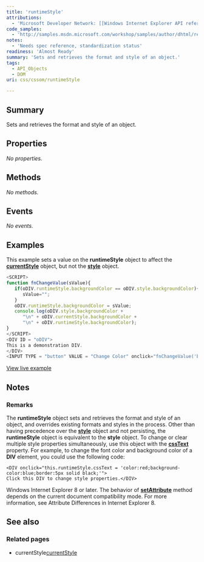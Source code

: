 ```yaml
---
title: 'runtimeStyle'
attributions:
  - 'Microsoft Developer Network: [[Windows Internet Explorer API reference](http://msdn.microsoft.com/en-us/library/ie/hh828809%28v=vs.85%29.aspx) Article]'
code_samples:
  - 'http://samples.msdn.microsoft.com/workshop/samples/author/dhtml/refs/runtimeStyle.htm'
notes:
  - 'Needs spec reference, standardization status'
readiness: 'Almost Ready'
summary: 'Sets and retrieves the format and style of an object.'
tags:
  - API_Objects
  - DOM
uri: css/cssom/runtimeStyle

---
```

## Summary

Sets and retrieves the format and style of an object.

## Properties

*No properties.*

## Methods

*No methods.*

## Events

*No events.*

## Examples

This example sets a value on the **runtimeStyle** object to affect the [**currentStyle**](/css/cssom/currentStyle) object, but not the [**style**](/css/cssom/style) object.

``` js
<SCRIPT>
function fnChangeValue(sValue){
   if(oDIV.runtimeStyle.backgroundColor == oDIV.style.backgroundColor){
      sValue="";
   }
   oDIV.runtimeStyle.backgroundColor = sValue;
   console.log(oDIV.style.backgroundColor +
      "\n" + oDIV.currentStyle.backgroundColor +
      "\n" + oDIV.runtimeStyle.backgroundColor);
}
</SCRIPT>
<DIV ID = "oDIV">
This is a demonstration DIV.
</DIV>
<INPUT TYPE = "button" VALUE = "Change Color" onclick="fnChangeValue('blue')">
```

[View live example](http://samples.msdn.microsoft.com/workshop/samples/author/dhtml/refs/runtimeStyle.htm)

## Notes

### Remarks

The **runtimeStyle** object sets and retrieves the format and style of an object, and overrides existing formats and styles in the process. Other than having precedence over the [**style**](/css/cssom/style) object and not persisting, the **runtimeStyle** object is equivalent to the **style** object. To change or clear multiple style properties simultaneously, use this object with the [**cssText**](/css/cssom/styleSheet/cssText) property. For example, to change the font color and background color of a **DIV** element, you could use the following code:

    <DIV onclick="this.runtimeStyle.cssText = 'color:red;background-color:blue;border:5px solid black;'">
    Click this DIV to change style properties.</DIV>

Windows Internet Explorer 8 or later. The behavior of [**setAttribute**](/dom/Element/setAttribute) method depends on the current document compatibility mode. For more information, see Attribute Differences in Internet Explorer 8.

## See also

### Related pages

-   currentStyle[currentStyle](/css/cssom/currentStyle)
